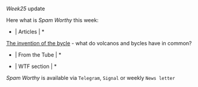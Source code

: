 *Week25* update

Here what is _Spam Worthy_ this week:

* \| Articles \| *

[The invention of the bycle](https://www.economist.com/1843/2020/07/03/why-global-crises-are-the-mother-of-invention) \- what do volcanos and bycles have in common\?

* \| From the Tube \| *

* \| WTF section \| *

_Spam Worthy_ is available via `Telegram`, `Signal` or weekly `News letter`
